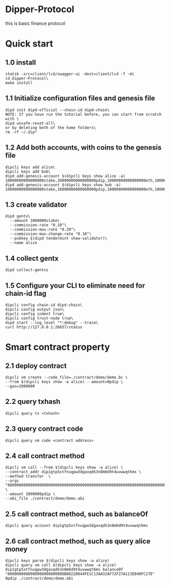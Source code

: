 # Dipper-Protocol
this is basic finance protocol

# Quick start
## 1.0 install
```
statik -src=client/lcd/swagger-ui -dest=client/lcd -f -m\
cd Dipper-Protocol\
make install
```
## 1.1 Initialize configuration files and genesis file
```
dipd init dipd-official --chain-id dipd-chain\
NOTE: If you have run the tutorial before, you can start from scratch with \
dipd unsafe-reset-all\
or by deleting both of the home folders\
rm -rf ~/.dip*
```
## 1.2 Add both accounts, with coins to the genesis file
```
dipcli keys add alice\
dipcli keys add bob\
dipd add-genesis-account $(dipcli keys show alice -a) 10000000000000000stake,10000000000000000pdip,10000000000000000eth,10000000000000000dai\
dipd add-genesis-account $(dipcli keys show bob -a) 10000000000000000stake,10000000000000000pdip,10000000000000000eth,10000000000000000dai
```
## 1.3 create validator
```
dipd gentx\
  --amount 1000000stake\
  --commission-rate "0.10"\
  --commission-max-rate "0.20"\ 
  --commission-max-change-rate "0.10"\ 
  --pubkey $(dipd tendermint show-validator)\ 
  --name alice
```
## 1.4 collect gentx
```
dipd collect-gentxs
```
## 1.5 Configure your CLI to eliminate need for chain-id flag
```
dipcli config chain-id dipd-chain\
dipcli config output json\
dipcli config indent true\
dipcli config trust-node true\
dipd start --log_level "*:debug" --trace\
curl http://127.0.0.1:26657/status
```
# Smart contract property 
## 2.1 deploy contract
```
dipcli vm create --code_file=./contract/demo/demo.bc \
--from $(dipcli keys show -a alice) --amount=0pdip \
--gas=1000000
```
## 2.2 query txhash
```
dipcli query tx <txhash>
```
## 2.3 query contract code
```
dipcli query vm code <contract address>
```
## 2.4 call contract method <transfer>
```
dipcli vm call --from $(dipcli keys show -a alice) \
--contract_addr dip1gtp5xtfnuqpw3dgaxqdk3n8m6d9t4uvwwqt6ms \
--method transfer  \
--args  "00000000000000000000000000000000000000000000000000000000000000000000000000000000000000000000000000000000000000000000000000000002" \
--amount 1000000pdip \
--abi_file ./contract/demo/demo.abi
```
## 2.5 call contract method, such as balanceOf
```
dipcli query account dip1gtp5xtfnuqpw3dgaxqdk3n8m6d9t4uvwwqt6ms
```
## 2.6 call contract method, such as query alice money
```
dipcli keys parse $(dipcli keys show -a alice)
dipcli query vm call $(dipcli keys show -a alice) dip1gtp5xtfnuqpw3dgaxqdk3n8m6d9t4uvwwqt6ms balanceOf "000000000000000000000000DB8822D044FE1C13AA32AF72F27A113E849FC27E" 0pdip ./contract/demo/demo.abi
```
